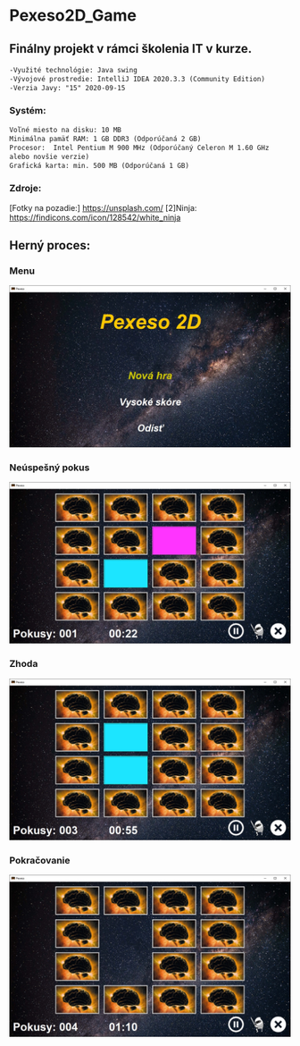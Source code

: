 # Pexeso2D_Game

## Finálny projekt v rámci školenia IT v kurze. 
    -Využité technológie: Java swing
    -Vývojové prostredie: IntelliJ IDEA 2020.3.3 (Community Edition)
    -Verzia Javy: "15" 2020-09-15

    
### Systém:
    Voľné miesto na disku: 10 MB
    Minimálna pamäť RAM: 1 GB DDR3 (Odporúčaná 2 GB)
    Procesor:  Intel Pentium M 900 MHz (Odporúčaný Celeron M 1.60 GHz alebo novšie verzie)
    Grafická karta: min. 500 MB (Odporúčaná 1 GB) 


### Zdroje:
   [Fotky na pozadie:] https://unsplash.com/ 
   [2]Ninja: https://findicons.com/icon/128542/white_ninja
    

## Herný proces:

### Menu
![1](https://github.com/pluhi92/Pexeso2D_Game/blob/master/src/resources/images/Menu.jpg)

### Neúspešný pokus
![2](https://github.com/pluhi92/Pexeso2D_Game/blob/master/src/resources/images/Game.jpg)

### Zhoda
![3](https://github.com/pluhi92/Pexeso2D_Game/blob/master/src/resources/images/Game1.jpg)

### Pokračovanie
![4](https://github.com/pluhi92/Pexeso2D_Game/blob/master/src/resources/images/Game2.jpg)


